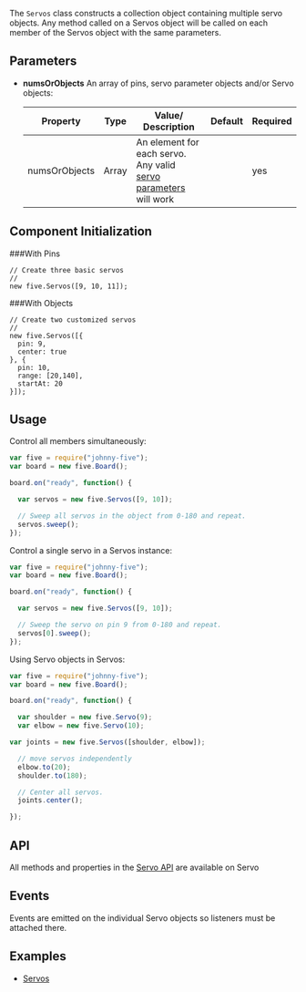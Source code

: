 The `Servos` class constructs a collection object containing multiple servo objects. Any method called on a Servos object will be called on each member of the Servos object with the same parameters.

## Parameters

- **numsOrObjects** An array of pins, servo parameter objects and/or Servo objects:
  <span class="abbreviate-table">
  
  | Property | Type           | Value/ Description                     | Default | Required |
  |----------|----------------|-----------------------|---------------------------------|----------|
  | numsOrObjects       | Array | An element for each servo. Any valid [servo parameters](https://github.com/rwaldron/johnny-five/wiki/Servo#parameters) will work  |  | yes       |
  </span>

## Component Initialization

###With Pins
````
// Create three basic servos
//
new five.Servos([9, 10, 11]);
````

###With Objects
````
// Create two customized servos
//
new five.Servos([{
  pin: 9, 
  center: true
}, {
  pin: 10, 
  range: [20,140],
  startAt: 20
}]);
````


## Usage

Control all members simultaneously:
```js
var five = require("johnny-five");
var board = new five.Board();

board.on("ready", function() {

  var servos = new five.Servos([9, 10]);

  // Sweep all servos in the object from 0-180 and repeat.
  servos.sweep();
});
```

Control a single servo in a Servos instance:
```js
var five = require("johnny-five");
var board = new five.Board();

board.on("ready", function() {

  var servos = new five.Servos([9, 10]);

  // Sweep the servo on pin 9 from 0-180 and repeat.
  servos[0].sweep();
});
```

Using Servo objects in Servos:
```js
var five = require("johnny-five");
var board = new five.Board();

board.on("ready", function() {

  var shoulder = new five.Servo(9);
  var elbow = new five.Servo(10);

var joints = new five.Servos([shoulder, elbow]);

  // move servos independently
  elbow.to(20);
  shoulder.to(180);

  // Center all servos.
  joints.center();

});
```

## API

All methods and properties in the [Servo API](#api) are available on Servo

## Events

Events are emitted on the individual Servo objects so listeners must be attached there.

<!--remove-start-->

## Examples

- [Servos](https://github.com/rwldrn/johnny-five/blob/master/docs/servo-array.md)

<!--remove-end-->